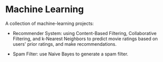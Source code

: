 Machine Learning
================

A collection of machine-learning projects:

- Recommender System:  using Content-Based Filtering, Collaborative Filtering, and k-Nearest Neighbors to predict movie ratings based on users' prior ratings, and make recommendations.

- Spam Filter:  use Naive Bayes to generate a spam filter.
